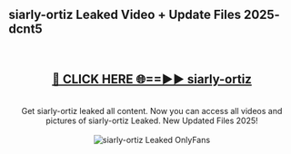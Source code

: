 <h2>siarly-ortiz Leaked Video + Update Files 2025- dcnt5</h2>
<br>
<div align="center">
<h2><a href="https://libra.edu.pl?siarly-ortiz" rel="nofollow">🔴 CLICK HERE 🌐==►► siarly-ortiz</a></h2>
<br>
Get siarly-ortiz leaked all content. Now you can access all videos and pictures of siarly-ortiz Leaked. New Updated Files 2025!
<br>
<br>
<a href="https://libra.edu.pl?siarly-ortiz" rel="nofollow" data-target="animated-image.originalLink"><img src="https://i.ibb.co.com/WyWwxjT/player-gif2.gif" alt="siarly-ortiz Leaked OnlyFans" style="max-width: 100%; display: inline-block;" data-target="animated-image.originalImage"></a>
</div>
<br>